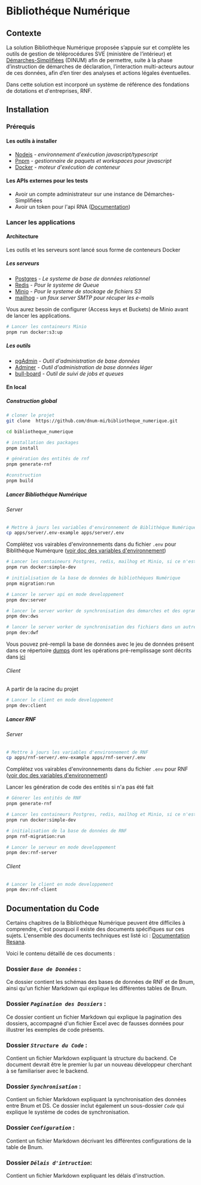 # Bibliothéque Numérique

## Contexte

La solution Bibliothèque Numérique proposée s’appuie sur et complète les outils de gestion de téléprocédures SVE (ministère de l’intérieur) et [Démarches-Simplifiées](https://www.demarches-simplifiees.fr/) (DINUM) afin de permettre, suite à la phase d’instruction de démarches de déclaration, l’interaction multi-acteurs autour de ces données, afin d’en tirer des analyses et actions légales éventuelles.

Dans cette solution est incorporé un système de référence des fondations de dotations et d'entreprises, RNF.

## Installation

### Prérequis

#### Les outils à installer

- [Nodejs](https://nodejs.org/en/download/) *- environnement d'exécution javascript/typescript*
- [Pnpm](https://pnpm.io/installation) *- gestionnaire de paquets et workspaces pour javascript*
- [Docker](https://docs.docker.com/get-docker/) *- moteur d'exécution de conteneur*

#### Les APIs externes pour les tests

- Avoir un compte administrateur sur une instance de Démarches-Simplifiées
- Avoir un token pour l'api RNA ([Documentation](https://entreprise.api.gouv.fr/developpeurs/openapi#tag/Informations-generales/paths/~1v4~1djepva~1api-association~1associations~1%7Bsiren_or_rna%7D/get))

### Lancer les applications

#### Architecture

Les outils et les serveurs sont lancé sous forme de conteneurs Docker

##### Les serveurs

- [Postgres](https://www.postgresql.org/) *- Le systeme de base de données relationnel*
- [Redis](https://redis.io/) *- Pour le systeme de Queue*
- [Minio](https://min.io/) *- Pour le systeme de stockage de fichiers S3*
- [mailhog](https://github.com/mailhog/MailHog) *- un faux server SMTP pour récuper les e-mails*

Vous aurez besoin de configurer (Access keys et Buckets) de Minio avant de lancer les applications.

```bash
# Lancer les containeurs Minio
pnpm run docker:s3:up
```

##### Les outils

- [pgAdmin](https://www.pgadmin.org/) *- Outil d'administration de base données*
- [Adminer](https://www.adminer.org/) *- Outil d'administration de base données léger*
- [bull-board](https://github.com/felixmosh/bull-board) *- Outil de suivi de jobs et queues*

#### En local

##### Construction global

``` bash
# cloner le projet
git clone  https://github.com/dnum-mi/bibliotheque_numerique.git

cd bibliotheque_numerique

# installation des packages
pnpm install

# génération des entités de rnf
pnpm generate-rnf

#construction
pnpm build

```

##### Lancer Bibliothéque Numérique

###### Server

```bash
# Mettre à jours les variables d'environnement de Biblithéque Numérique
cp apps/server/.env-example apps/server/.env
```

Complétez vos vairables d'environnements dans du fichier `.env` pour Biblithéque Numérqure  ([voir doc des variables d'environnement](./apps/server/variables_env.md))

```bash
# Lancer les containeurs Postgres, redis, mailhog et Minio, si ce n'est pas fait
pnpm run docker:simple-dev

# initialisation de la base de données de bibliothéques Numérique
pnpm migration:run

# Lancer le server api en mode developpement
pnpm dev:server
```

```bash
# lancer le server worker de synchronisation des demarches et des ogranismes dans un autre terminal
pnpm dev:dws
```

```bash
# lancer le server worker de synchronisation des fichiers dans un autre terminal
pnpm dev:dwf
```

Vous pouvez pré-rempli la base de données avec le jeu de données présent dans ce répertoire [dumps](dumps/) dont les opérations pré-remplissage sont décrits dans [ici](docs/Server/database/README.md)

###### Client

A partir de la racine du projet

```bash
# Lancer le client en mode developpement
pnpm dev:client
```

##### Lancer RNF

###### Server

```bash
# Mettre à jours les variables d'environnement de RNF
cp apps/rnf-server/.env-example apps/rnf-server/.env
```

Complétez vos vairables d'environnements dans du fichier `.env` pour RNF ([voir doc des variables d'environnement](./apps/rnf-server/variables_env.md))

Lancer les génération de code des entités si n'a pas été fait

```bash
# Génerer les entités de RNF
pnpm generate-rnf
```

```bash
# Lancer les containeurs Postgres, redis, mailhog et Minio, si ce n'est pas fait
pnpm run docker:simple-dev
```

```bash
# initialisation de la base de données de RNF
pnpm rnf-migration:run

# Lancer le serveur en mode developpement
pnpm dev:rnf-server
```

###### Client

```bash
# Lancer le client en mode developpement
pnpm dev:rnf-client
```


## Documentation du Code

Certains chapitres de la Bibliothèque Numérique peuvent être difficiles à comprendre, c'est pourquoi il existe des documents spécifiques sur ces sujets. L'ensemble des documents techniques est listé ici : [Documentation Resana](https://resana.numerique.gouv.fr/public/perimetre/consulter/143946?openGed=4676651).

Voici le contenu détaillé de ces documents :

### Dossier *`Base de Données`* :
Ce dossier contient les schémas des bases de données de RNF et de Bnum, ainsi qu'un fichier Markdown qui explique les différentes tables de Bnum.

### Dossier *`Pagination des Dossiers`* :
Ce dossier contient un fichier Markdown qui explique la pagination des dossiers, accompagné d'un fichier Excel avec de fausses données pour illustrer les exemples de code présents.

### Dossier *`Structure du Code`* :
Contient un fichier Markdown expliquant la structure du backend. Ce document devrait être le premier lu par un nouveau développeur cherchant à se familiariser avec le backend.

### Dossier *`Synchronisation`* :
Contient un fichier Markdown expliquant la synchronisation des données entre Bnum et DS. Ce dossier inclut également un sous-dossier *`Code`* qui explique le système de codes de synchronisation.

### Dossier *`Configuration`* :
Contient un fichier Markdown décrivant les différentes configurations de la table de Bnum.

### Dossier *`Délais d'intruction`*:
Contient un fichier Markdown expliquant les délais d'instruction.
